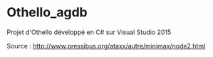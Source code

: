 # Othello_agdb
Projet d'Othello développé en C# sur Visual Studio 2015

Source : http://www.pressibus.org/ataxx/autre/minimax/node2.html
